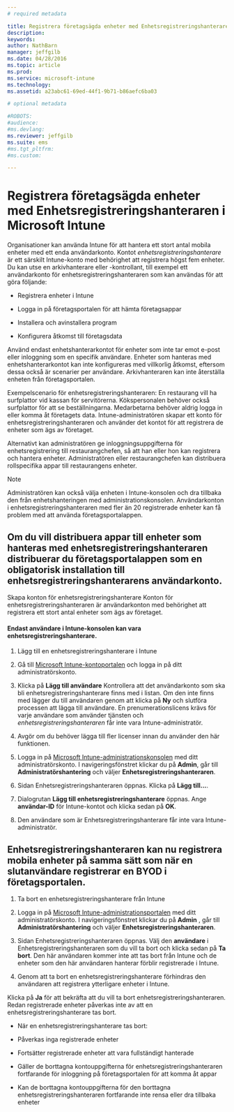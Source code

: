 ```yaml
---
# required metadata

title: Registrera företagsägda enheter med Enhetsregistreringshanteraren i Microsoft Intune | Microsoft Intune
description:
keywords:
author: NathBarn
manager: jeffgilb
ms.date: 04/28/2016
ms.topic: article
ms.prod:
ms.service: microsoft-intune
ms.technology:
ms.assetid: a23abc61-69ed-44f1-9b71-b86aefc6ba03

# optional metadata

#ROBOTS:
#audience:
#ms.devlang:
ms.reviewer: jeffgilb
ms.suite: ems
#ms.tgt_pltfrm:
#ms.custom:

---
```


# Registrera företagsägda enheter med Enhetsregistreringshanteraren i Microsoft Intune
Organisationer kan använda Intune för att hantera ett stort antal mobila enheter med ett enda användarkonto. Kontot *enhetsregistreringshanterare* är ett särskilt Intune-konto med behörighet att registrera högst fem enheter. Du kan utse en arkivhanterare eller -kontrollant, till exempel ett användarkonto för enhetsregistreringshanteraren som kan användas för att göra följande:

-   Registrera enheter i Intune

-   Logga in på företagsportalen för att hämta företagsappar

-   Installera och avinstallera program

-   Konfigurera åtkomst till företagsdata

Använd endast enhetshanterarkontot för enheter som inte tar emot e-post eller inloggning som en specifik användare. Enheter som hanteras med enhetshanterarkontot kan inte konfigureras med villkorlig åtkomst, eftersom dessa också är scenarier per användare. Arkivhanteraren kan inte återställa enheten från företagsportalen.

Exempelscenario för enhetsregistreringshanteraren: En restaurang vill ha surfplattor vid kassan för servitörerna. Kökspersonalen behöver också surfplattor för att se beställningarna. Medarbetarna behöver aldrig logga in eller komma åt företagets data. Intune-administratören skapar ett konto för enhetsregistreringshanteraren och använder det kontot för att registrera de enheter som ägs av företaget.

Alternativt kan administratören ge inloggningsuppgifterna för enhetsregistrering till restaurangchefen, så att han eller hon kan registrera och hantera enheter. Administratören eller restaurangchefen kan distribuera rollspecifika appar till restaurangens enheter.

> [!NOTE]
> Administratören kan också välja enheten i Intune-konsolen och dra tillbaka den från enhetshanteringen med administrationskonsolen. Användarkonton i enhetsregistreringshanteraren med fler än 20 registrerade enheter kan få problem med att använda företagsportalappen.

## Om du vill distribuera appar till enheter som hanteras med enhetsregistreringshanteraren distribuerar du företagsportalappen som en **obligatorisk installation** till enhetsregistreringshanterarens användarkonto.
Skapa konton för enhetsregistreringshanterare Konton för enhetsregistreringshanteraren är användarkonton med behörighet att registrera ett stort antal enheter som ägs av företaget.

#### Endast användare i Intune-konsolen kan vara enhetsregistreringshanterare.

1.  Lägg till en enhetsregistreringshanterare i Intune

2.  Gå till [Microsoft Intune-kontoportalen](http://go.microsoft.com/fwlink/?LinkId=698854) och logga in på ditt administratörskonto.

3.  Klicka på **Lägg till användare** Kontrollera att det användarkonto som ska bli enhetsregistreringshanterare finns med i listan. Om den inte finns med lägger du till användaren genom att klicka på **Ny** och slutföra processen att lägga till användare. En prenumerationslicens krävs för varje användare som använder tjänsten och *enhetsregistreringshanteraren* får inte vara Intune-administratör.

4.  Avgör om du behöver lägga till fler licenser innan du använder den här funktionen.

5.  Logga in på [Microsoft Intune-administrationskonsolen](http://manage.microsoft.com) med ditt administratörskonto. I navigeringsfönstret klickar du på **Admin**, går till **Administratörshantering** och väljer **Enhetsregistreringshanteraren**.

6.  Sidan Enhetsregistreringshanteraren öppnas. Klicka på **Lägg till...**.

7.  Dialogrutan **Lägg till enhetsregistreringshanterare** öppnas. Ange **användar-ID** för Intune-kontot och klicka sedan på **OK**.

8.  Den användare som är Enhetsregistreringshanterare får inte vara Intune-administratör.

## Enhetsregistreringshanteraren kan nu registrera mobila enheter på samma sätt som när en slutanvändare registrerar en BYOD i företagsportalen.

1.  Ta bort en enhetsregistreringshanterare från Intune

2.  Logga in på [Microsoft Intune-administrationsportalen](http://manage.microsoft.com) med ditt administratörskonto. I navigeringsfönstret klickar du på **Admin** , går till **Administratörshantering** och väljer **Enhetsregistreringshanteraren**.

3.  Sidan Enhetsregistreringshanteraren öppnas. Välj den **användare** i Enhetsregistreringshanteraren som du vill ta bort och klicka sedan på **Ta bort**. Den här användaren kommer inte att tas bort från Intune och de enheter som den här användaren hanterar förblir registrerade i Intune.

4.  Genom att ta bort en enhetsregistreringshanterare förhindras den användaren att registrera ytterligare enheter i Intune.

Klicka på **Ja** för att bekräfta att du vill ta bort enhetsregistreringshanteraren. Redan registrerade enheter påverkas inte av att en enhetsregistreringshanterare tas bort.

-   När en enhetsregistreringshanterare tas bort:

-   Påverkas inga registrerade enheter

-   Fortsätter registrerade enheter att vara fullständigt hanterade

-   Gäller de borttagna kontouppgifterna för enhetsregistreringshanteraren fortfarande för inloggning på företagsportalen för att komma åt appar

-   Kan de borttagna kontouppgifterna för den borttagna enhetsregistreringshanteraren fortfarande inte rensa eller dra tillbaka enheter


<!--HONumber=May16_HO2-->


